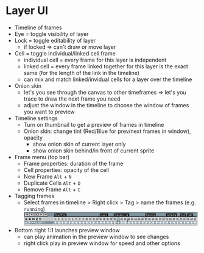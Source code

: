 # Layer UI
- Timeline of frames
- Eye = toggle visibility of layer
- Lock = toggle editability of layer
    - if locked => can't draw or move layer
- Cell = toggle individual/linked cell frame
    - individual cell = every frame for this layer is independent
    - linked cell = every frame linked together for this layer is the exact same (for the length of the link in the timeline)
    - can mix and match linked/invidual cells for a layer over the timeline
- Onion skin
    - let's you see through the canvas to other timeframes => let's you trace to draw the next frame you need
    - adjust the window in the timeline to choose the window of frames you want to preview
- Timeline settings
    - Turn on thumbnail to get a preview of frames in timeline
    - Onion skin: change tint (Red/Blue for prev/next frames in window), opacity
        - show onion skin of current layer only
        - show onion skin behind/in front of current sprite 
- Frame menu (top bar)
    - Frame properties: duration of the frame
    - Cell properties: opacity of the cell
    - New Frame `Alt` + `N`
    - Duplicate Cells `Alt` + `D`
    - Remove Frame `Alt` + `C`
- Tagging frames
    - Select frames in timeline > Right click > Tag > name the frames (e.g. `running`)   
![timeline tagging](../images/Aesprite/timeline_tags.png)
- Bottom right 1:1 launches preview window 
    - can play animation in the preview window to see changes 
    - right click play in preview window for speed and other options
